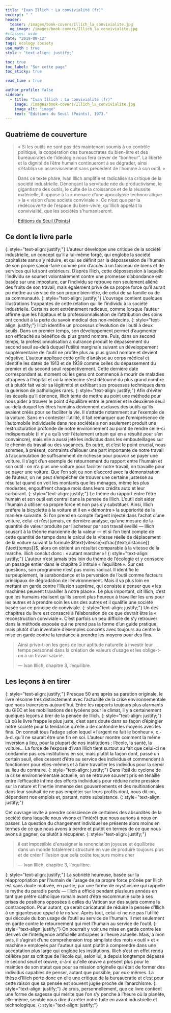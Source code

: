 ```yaml
---
title: "Ivan Illich : La convivialité (fr)"
excerpt: " "
header:
  teaser: /images/book-covers/Illich_la_convivialite.jpg
  og_image: /images/book-covers/Illich_la_convivialite.jpg
#classes: wide
date: "2019-08-12"
tags: ecology society
use_math : true
style : "text-align: justify;"

toc: true
toc_label: "Sur cette page"
toc_sticky: true

read_time : true

author_profile: false
sidebar:
  - title: "Ivan Illich : La convivialité (fr)"
    image: /images/book-covers/Illich_la_convivialite.jpg
    image_alt: "image"
    text: "Editions du Seuil (Points), 1973."
---
```


## Quatrième de couverture
> « Si les outils ne sont pas dès maintenant soumis à un contrôle politique, la coopération des bureaucrates du bien-être et des bureaucrates de l’idéologie nous fera crever de “bonheur”. La liberté et la dignité de l’être humain continueront à se dégrader, ainsi s’établira un asservissement sans précédent de l’homme à son outil. »
>
> Dans ce texte phare, Ivan Illich amplifie et radicalise sa critique de la société industrielle. Dénonçant la servitude née du productivisme, le gigantisme des outils, le culte de la croissance et de la réussite matérielle, il oppose à la « menace d’une apocalypse technocratique » la « vision d’une société conviviale ». Ce n’est que par la redécouverte de l’espace du bien-vivre, qu’Illich appelait la convivialité, que les sociétés s’humaniseront.
>
> [Editions du Seuil (Points)](http://lecerclepoints.com/livre-convivialite-ivan-illich-9782757842119.htm)

## Ce dont le livre parle

{: style="text-align: justify;"}
L’auteur développe une critique de la société industrielle, un concept qu’il a lui-même forgé, qui englobe la société capitaliste sans s’y réduire, et qui se définit par la dépossession de l’humain de son propre savoir-faire comme prix d’accès à un faisceau de biens et de services qui lui sont extérieurs. D’après Illich, cette dépossession à laquelle l’individu se soumet volontairement contre une promesse d’abondance est basée sur une imposture, car l’individu se retrouve non seulement aliéné des fruits de son travail, mais également privé de sa propre force qu’il aurait pu mettre au service de son propre bien-être, de celui de sa famille ou de sa communauté.
{: style="text-align: justify;"}
L’ouvrage contient quelques illustrations frappantes de cette relation qui lie l’individu à la société industrielle. Certains sont extrêmement radicaux, comme lorsque l’auteur affirme que les hôpitaux et la professionnalisation de l’attribution des soins ont conduit à la perte du savoir médical des non-médecins.
{: style="text-align: justify;"}
Illich identifie un processus d’évolution de l’outil à deux seuils. Dans un premier temps, son développement permet d’augmenter son efficacité au bénéfice du plus grand nombre. Puis, dans un second temps, la professionnalisation à outrance produit le dépassement du second seuil au-delà duquel l’utilité marginale suivant un développement supplémentaire de l’outil ne profite plus au plus grand nombre et devient négative. L’auteur applique cette grille d’analyse au corps médical et identifie les dates de 1913 et de 1939 comme celles du dépassement du premier et du second seuil respectivement. Cette dernière date correspondant au moment où les gens ont commencé à mourir de maladies attrapées à l’hôpital et où la médecine s’est détourné du plus grand nombre et à plutôt fait valoir sa légitimité et exhibant ses prouesses techniques dans la guérison de pathologies rares.
{: style="text-align: justify;"}
Afin d’éviter les écueils qu’il dénonce, Illich tente de mettre au point une méthode pour nous aider à trouver le point d’équilibre entre le premier et le deuxième seuil au-delà duquel les êtres humains deviennent esclaves des outils qu’ils avaient créés pour se faciliter la vie. Il s’attarde notamment sur l’exemple de la voiture. Sans en contester l’utilité, il fait remarquer que l’omniprésence de l’automobile individuelle dans nos sociétés a non seulement produit une restructuration profonde de notre environnement au point de rendre celle-ci indispensable (il n’y a qu’à voir l’étalement urbain qui en a résulté pour s’en convaincre), mais elle a aussi jeté les individus dans les embouteillages sur le chemin du travail ou des vacances. En outre, et c’est le point crucial, nous sommes, à présent, contraints d’allouer une part importante de notre travail à l’accumulation de suffisamment de richesse pour pouvoir se payer une voiture. Il s’agit d’un exemple de retournement du rapport entre l’humain et son outil : on n’a plus une voiture pour faciliter notre travail, on travaille pour se payer une voiture. Que l’on soit ou non d’accord avec la démonstration de l’auteur, on ne peut s’empêcher de trouver une certaine justesse au résultat quand on voit les montants que les ménages, même les plus modestes, engouffrent chaque mois dans leurs crédits auto et leur carburant.
{: style="text-align: justify;"}
Le thème du rapport entre l’être humain et son outil est central dans la pensée de Illich. L’outil doit aider l’humain à utiliser sa propre force et non pas s’y substituer. Ainsi, Illich préfère la bicyclette à la voiture et il en « démontre » la supériorité de la manière suivante. Si l’on prend en compte l’argent injecté dans l’achat d’une voiture, celui-ci n’est jamais, en dernière analyse, qu’une mesure de la quantité de valeur produite par l’acheteur par son travail éveillé — Illich souscrit à la théorie marxienne de la valeur — et si l’on tient compte de cette quantité de temps dans le calcul de la vitesse réelle de déplacement de la voiture suivant la formule $\text{vitesse}=\frac{\text{distance}}{\text{temps}}$, alors on obtient un résultat comparable à la vitesse de la marche. Illich conclut donc : « autant marcher » !
{: style="text-align: justify;"}
L’auteur n’est jamais très loin du thème de l’écologie et y consacre un passage entier dans le chapitre 3 intitulé « l’équilibre ». Sur ces questions, son programme n’est pas moins radical. Il identifie le surpeuplement, la surabondance et la perversion de l’outil comme facteurs principaux de dégradation de l’environnement. Mais il va plus loin en mettant en garde contre l’illusion suprême, qui consiste à penser que « les machines peuvent travailler à notre place ». Le plus important, dit Illich, c’est que les humains réalisent qu’ils seront plus heureux à travailler les uns pour les autres et à prendre soin les uns des autres et il qualifie une société basée sur ce principe de conviviale.
{: style="text-align: justify;"}
Un des chapitres du livre est consacré à l’élaboration de ce que devrait être la « reconstruction conviviale ». C’est parfois un peu difficile de s’y retrouver dans la méthode exposée qui ne prend pas la forme d’un guide pratique, mais plutôt d’un inventaire d’exemples concrets avec toujours au centre la mise en garde contre la tendance à prendre les moyens pour des fins.

> Ainsi prive-t-on les gens de leur aptitude naturelle à investir leur temps personnel dans la création de valeurs d’usage et les oblige-t-on à un travail salarié.
>
> — Ivan Illich, chapitre 3, l’équilibre.

## Les leçons à en tirer

{: style="text-align: justify;"}
Presque 50 ans après sa parution originale, le livre résonne très distinctement avec l’actualité de la crise environnementale que nous traversons aujourd’hui. Entre les rapports toujours plus alarmants du GIEC et les mobilisations des lycéens pour le climat, il y a certainement quelques leçons à tirer de la pensée de Illich.
{: style="text-align: justify;"}
Là où le livre frappe le plus juste, c’est sans doute dans sa façon d’épingler notre société pour la tendance qu’elle a de confondre les moyens avec les fins. On connaît tous l’adage selon lequel « l’argent ne fait le bonheur », c.-à-d. qu’il ne saurait être une fin en soi. L’auteur montre comment la même inversion a lieu, pour la plupart de nos institutions : l’école, la santé, la voiture... La force de l’exposé d’Ivan Illich tient surtout au fait que celui-ci ne condamne pas ces institutions en soi, mais plutôt la façon dont, passé un certain seuil, elles cessent d’être au service des individus et commencent à fonctionner pour elles-mêmes et à faire travailler les individus pour la servir au lieu du contraire.
{: style="text-align: justify;"}
Dans l’œil du cyclone de la crise environnementale actuelle, on se retrouve souvent pris en tenaille entre l’efficacité infime des efforts individuels pour réduire notre pression sur la nature et l’inertie immense des gouvernements et des multinationales dans leur souhait de ne pas empiéter sur leurs profits dont, nous dit-on, dépendent nos emplois et, partant, notre subsistance.
{: style="text-align: justify;"}

Cet ouvrage invite à prendre conscience de certaines des absurdités de la société dans laquelle nous vivons et l’intérêt que nous aurions à nous en passer. La question du changement individuel se présente alors moins en termes de ce que nous avons à perdre et plutôt en termes de ce que nous avons à gagner, ou plutôt à récupérer.
{: style="text-align: justify;"}

> il est impossible d'enseigner la renonciation joyeuse et équilibrée dans un monde totalement structuré en vue de produire toujours plus et de créer l'illusion que celà coûte toujours moins cher
>
> — Ivan Illich, chapitre 3, l’équilibre.

{: style="text-align: justify;"}
La sobriété heureuse, basée sur la réappropriation par l’humain de l’usage de sa propre force prônée par Illich est sans doute motivée, en partie, par une forme de mysticisme qui rappelle le mythe du paradis perdu — Illich a officié pendant plusieurs années en tant que prêtre catholique romain avant d’être excommunié suite à ses prises de positions opposées à celles du Vatican sur des sujets comme la contraception. Pour autant, ça serait caricatural de réduire la pensée d’Illich à un gigantesque *appel à la nature*. Après tout, celui-ci ne nie pas l’utilité qui découle du bon usage de l’outil au service de l’humain. Il met seulement en garde contre le retournement qui met l’humain au service de l’outil.
{: style="text-align: justify;"}
On pourrait y voir une mise en garde contre les dérives de l’intelligence artificielle anticipées à l’heure actuelle. Mais, à mon avis, il s’agirait d’une compréhension trop simpliste des mots « outil » et « machine » employés par l'auteur qui sont plutôt à comprendre dans une acceptation plus large qui englobe les institutions. Illich s’est en effet rendu célèbre par sa critique de l’école qui, selon lui, a depuis longtemps dépassé le second seuil et œuvre, c-à-d qu'elle œuvre à présent plus pour le maintien de son statut que pour sa mission originelle qui était de former des individus capables de penser, autant que possible, par eux-mêmes. La thèse d’Illich porte donc en elle une critique de la bureaucratie et c’est pour cette raison que sa pensée est souvent jugée proche de l’anarchisme.
{: style="text-align: justify;"}
Je crois, personnellement, que ce livre contient une forme de sagesse qui mérite que l’on s’y penche à l’heure où la planète, elle-même, semble nous dire d’arrêter notre fuite en avant industrielle et technologique.
{: style="text-align: justify;"}
